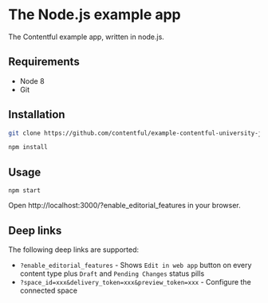 # The Node.js example app
The Contentful example app, written in node.js.

## Requirements

* Node 8
* Git


## Installation

```bash
git clone https://github.com/contentful/example-contentful-university-js.git
```

```bash
npm install
```

## Usage

```
npm start
```

Open http://localhost:3000/?enable_editorial_features in your browser.

## Deep links

The following deep links are supported:

* `?enable_editorial_features` - Shows `Edit in web app` button on every content type plus `Draft` and `Pending Changes` status pills
* `?space_id=xxx&delivery_token=xxx&preview_token=xxx` - Configure the connected space


